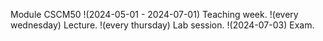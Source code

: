 Module CSCM50
!(2024-05-01 - 2024-07-01) Teaching week.
    !(every wednesday) Lecture.
    !(every thursday) Lab session.
!(2024-07-03) Exam.

